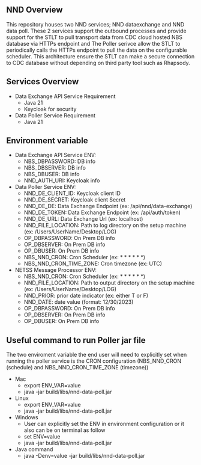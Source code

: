 ## NND Overview
This repository houses two NND services; NND dataexchange and NND data poll.
These 2 services support the outbound processes and provide support for the STLT to pull transport data from CDC cloud hosted NBS database via HTTPs endpoint and The Poller serivce allow the STLT to periodically calls the HTTPs endpoint to pull the data on the configurable scheduler.
This architecture ensure the STLT can make a secure connection to CDC database without depending on third party tool such as Rhapsody.


## Services Overview
- Data Exchange API Service Requirement
    - Java 21
    - Keycloak for security
- Data Poller Service Requirement
    - Java 21

## Environment variable
- Data Exchange API Service ENV:
    - NBS_DBPASSWORD: DB info
    - NBS_DBSERVER: DB info
    - NBS_DBUSER: DB info
    - NND_AUTH_URI: Keycloak info
- Data Poller Service ENV:
    - NND_DE_CLIENT_ID: Keycloak client ID
    - NND_DE_SECRET: Keycloak client Secret
    - NND_DE_DE: Data Exchange Endpoint (ex: /api/nnd/data-exchange)
    - NND_DE_TOKEN: Data Exchange Endpoint (ex: /api/auth/token)
    - NND_DE_URL: Data Exchange Url (ex: localhost)
    - NND_FILE_LOCATION: Path to log directory on the setup machine (ex: /Users/UserName/Desktop/LOG)
    - OP_DBPASSWORD: On Prem DB info
    - OP_DBSERVER: On Prem DB info
    - OP_DBUSER: On Prem DB info
    - NBS_NND_CRON: Cron Scheduler (ex: * * * * * *)
    - NBS_NND_CRON_TIME_ZONE: Cron timezone (ex: UTC)
- NETSS Message Processor ENV:
    - NBS_NND_CRON: Cron Scheduler (ex: * * * * * *)
    - NND_FILE_LOCATION: Path to output directory on the setup machine (ex: /Users/UserName/Desktop/LOG)
    - NND_PRIOR: prior date indicator (ex: either T or F)
    - NND_DATE: date value (format: 12/30/2023)
    - OP_DBPASSWORD: On Prem DB info
    - OP_DBSERVER: On Prem DB info
    - OP_DBUSER: On Prem DB info

## Useful command to run Poller jar file
The two enviroment variable the end user will need to explicitly set when running the poller service is the CRON configuration (NBS_NND_CRON (schedule) and NBS_NND_CRON_TIME_ZONE (timezone))
- Mac
    - export ENV_VAR=value
    - java -jar build/libs/nnd-data-poll.jar
- Linux
    -  export ENV_VAR=value
    -  java -jar build/libs/nnd-data-poll.jar
- Windows
    - User can explicitly set the ENV in environment configuration or it also can be on terminal as follow
    - set ENV=value
    - java -jar build/libs/nnd-data-poll.jar
- Java command
    - java -Denv=value -jar build/libs/nnd-data-poll.jar